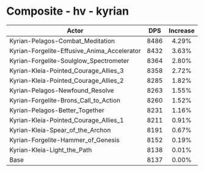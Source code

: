 # Composite - hv - kyrian
| Actor | DPS | Increase |
|---|:---:|:---:|
|Kyrian-Pelagos-Combat_Meditation|8486|4.29%|
|Kyrian-Forgelite-Effusive_Anima_Accelerator|8432|3.63%|
|Kyrian-Forgelite-Soulglow_Spectrometer|8364|2.80%|
|Kyrian-Kleia-Pointed_Courage_Allies_3|8358|2.72%|
|Kyrian-Kleia-Pointed_Courage_Allies_2|8285|1.82%|
|Kyrian-Pelagos-Newfound_Resolve|8263|1.55%|
|Kyrian-Forgelite-Brons_Call_to_Action|8260|1.52%|
|Kyrian-Pelagos-Better_Together|8231|1.16%|
|Kyrian-Kleia-Pointed_Courage_Allies_1|8211|0.91%|
|Kyrian-Kleia-Spear_of_the_Archon|8191|0.67%|
|Kyrian-Forgelite-Hammer_of_Genesis|8152|0.19%|
|Kyrian-Kleia-Light_the_Path|8138|0.01%|
|Base|8137|0.00%|
